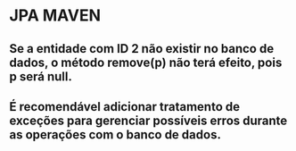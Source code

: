 # JPA MAVEN

## Se a entidade com ID 2 não existir no banco de dados, o método remove(p) não terá efeito, pois p será null.
## É recomendável adicionar tratamento de exceções para gerenciar possíveis erros durante as operações com o banco de dados.
